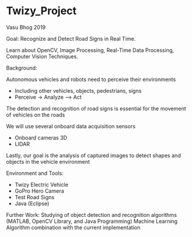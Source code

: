 # Twizy_Project
Vasu Bhog 2019

Goal: Recognize and Detect Road Signs in Real Time.

Learn about OpenCV, Image Processing, Real-Time Data Processing, Computer Vision Techniques.

Background:

Autonomous vehicles and robots need to perceive their environments
 - Including other vehicles, objects, pedestrians, signs
 - Perceive -> Analyze –> Act
 
The detection and recognition of road signs is essential for the movement of vehicles on the roads

We will use several onboard data acquisition sensors
 - Onboard cameras 3D 
 - LIDAR

Lastly, our goal is the analysis of captured images to detect shapes and objects in the vehicle environment

Environment and Tools: 
- Twizy Electric Vehicle
- GoPro Hero Camera
- Test Road Signs
- Java (Eclipse)

Further Work:
Studying of object detection and recognition algorithms (MATLAB, OpenCV Library, and Java Programming) Machine Learning Algorithm combination with the current implementation
